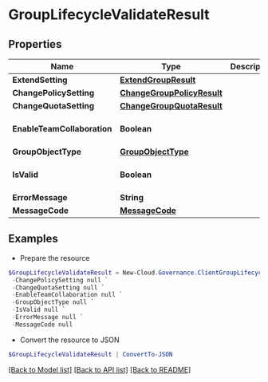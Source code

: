# GroupLifecycleValidateResult
## Properties

Name | Type | Description | Notes
------------ | ------------- | ------------- | -------------
**ExtendSetting** | [**ExtendGroupResult**](ExtendGroupResult.md) |  | [optional] 
**ChangePolicySetting** | [**ChangeGroupPolicyResult**](ChangeGroupPolicyResult.md) |  | [optional] 
**ChangeQuotaSetting** | [**ChangeGroupQuotaResult**](ChangeGroupQuotaResult.md) |  | [optional] 
**EnableTeamCollaboration** | **Boolean** |  | [optional] [default to $false]
**GroupObjectType** | [**GroupObjectType**](GroupObjectType.md) |  | [optional] 
**IsValid** | **Boolean** |  | [optional] [default to $false]
**ErrorMessage** | **String** |  | [optional] 
**MessageCode** | [**MessageCode**](MessageCode.md) |  | [optional] 

## Examples

- Prepare the resource
```powershell
$GroupLifecycleValidateResult = New-Cloud.Governance.ClientGroupLifecycleValidateResult  -ExtendSetting null `
 -ChangePolicySetting null `
 -ChangeQuotaSetting null `
 -EnableTeamCollaboration null `
 -GroupObjectType null `
 -IsValid null `
 -ErrorMessage null `
 -MessageCode null
```

- Convert the resource to JSON
```powershell
$GroupLifecycleValidateResult | ConvertTo-JSON
```

[[Back to Model list]](../README.md#documentation-for-models) [[Back to API list]](../README.md#documentation-for-api-endpoints) [[Back to README]](../README.md)

